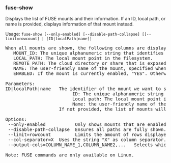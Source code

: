 ### fuse-show
Displays the list of FUSE mounts and their information. If an ID, local path, or name is provided, displays information of that mount instead.

Usage: `fuse-show [--only-enabled] [--disable-path-collapse] [[--limit=rowcount] | [ID|localPath|name]]`
<pre>
When all mounts are shown, the following columns are displayed:
   MOUNT_ID: The unique alphanumeric string that identifies the mount.
   LOCAL_PATH: The local mount point in the filesystem.
   REMOTE_PATH: The cloud directory or share that is exposed locally.
   NAME: The user-friendly name of the mount, specified when it was added or by fuse-config.
   ENABLED: If the mount is currently enabled, "YES". Otherwise, "NO".

Parameters:
ID|localPath|name   The identifier of the mount we want to show. It can be one of the following:
                         ID: The unique alphanumeric string that identifies the mount.
                         Local path: The local mount point in the filesystem.
                         Name: the user-friendly name of the mount, set when it was added or by fuse-config.
                    If not provided, the list of mounts will be shown instead.

Options:
 --only-enabled           Only shows mounts that are enabled.
 --disable-path-collapse  Ensures all paths are fully shown. By default long paths are truncated for readability.
 --limit=rowcount         Limits the amount of rows displayed. Set to 0 to display unlimited rows. Default is unlimited.
 --col-separator=X	Uses the string "X" as column separator. Otherwise, spaces will be added between columns to align them.
 --output-cols=COLUMN_NAME_1,COLUMN_NAME2,...	Selects which columns to show and their order.

Note: FUSE commands are only available on Linux.
</pre>
